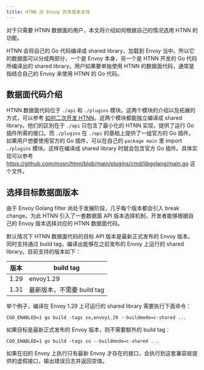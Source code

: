 ```yaml
---
title: HTNN 对 Envoy 的多版本支持
---
```


对于只需要 HTNN 数据面的用户，本文将介绍如何根据自己的情况选用 HTNN 的功能。

HTNN 会将自己的 Go 代码编译成 shared library，加载到 Envoy 当中。所以它的数据面可以分成两部分，一个是 Envoy 本身，另一个是 HTNN 开发的 Go 代码所编译出的 shared library。用户如果要单独使用 HTNN 的数据面代码，通常是指结合自己的 Envoy 来使用 HTNN 的 Go 代码。

## 数据面代码介绍

HTNN 数据面代码位于 `./api` 和 `./plugins` 模块。这两个模块的介绍以及拓展的方式，可以参考 [如何二次开发 HTNN](./get_involved.md)。这两个模块都能独立编译成 shared library。他们的区别在于 `./api` 只包含了最小化的 HTNN 实现，提供了运行 Go 插件所需的接口。而 `./plugins` 在 `./api` 的基础上提供了一组官方的 Go 插件。如果用户想要使用官方的 Go 插件，可以在自己的 `package main` 里 import `./plugins` 模块。这样在编译成 shared library 时就会包含官方 Go 插件。具体实现可以参考 https://github.com/mosn/htnn/blob/main/plugins/cmd/libgolang/main.go 这个文件。

## 选择目标数据面版本

由于 Envoy Golang filter 尚处于发展阶段，几乎每个版本都会引入 break change。为此 HTNN 引入了一套数据面 API 版本选择机制，开发者能够根据自己的 Envoy 版本选择对应的 HTNN 数据面代码。

默认情况下 HTNN 数据面代码的目标 API 版本是最新正式发布的 Envoy 版本。同时支持通过 build tag，编译出能够在之前发布的 Envoy 上运行的 shared library。目前支持的版本如下：

| 版本 | build tag                  |
|------|----------------------------|
| 1.29 | envoy1.29                  |
| 1.31 | 最新版本，不需要 build tag |

举个例子，编译在 Envoy 1.29 上可运行的 shared library 需要执行下面命令：

```shell
CGO_ENABLED=1 go build -tags so,envoy1.29 --buildmode=c-shared ...
```

如果目标是最新正式发布的 Envoy 版本，则不需要额外的 build tag：

```shell
CGO_ENABLED=1 go build -tags so --buildmode=c-shared ...
```

如果在旧的 Envoy 上执行只有最新 Envoy 才存在的接口，会执行到这套兼容层提供的虚假接口，输出错误日志并返回空值。
